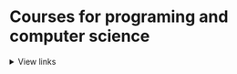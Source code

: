 # Courses for programing and computer science

<details>
<summary>View links</summary>

📚 List of awesome university courses for learning Computer Science!
  - https://github.com/prakhar1989/awesome-courses

   Machine Learning
  - https://github.com/josephmisiti/awesome-machine-learning

 HQ Public datasets
 - https://github.com/awesomedata/awesome-public-datasets
